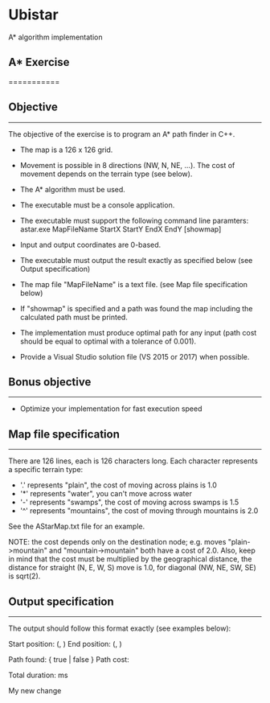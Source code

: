 # Ubistar
A* algorithm implementation

## A* Exercise
===========

## Objective
---------

The objective of the exercise is to program an A* path finder in C++.

- The map is a 126 x 126 grid.
- Movement is possible in 8 directions (NW, N, NE, ...). The cost of movement depends on the terrain type (see below).
- The A* algorithm must be used.
- The executable must be a console application.
- The executable must support the following command line paramters:
  astar.exe MapFileName StartX StartY EndX EndY [showmap]
- Input and output coordinates are 0-based.
- The executable must output the result exactly as specified below (see Output specification)
- The map file "MapFileName" is a text file. (see Map file specification below)
- If "showmap" is specified and a path was found the map including the 
  calculated path must be printed.
- The implementation must produce optimal path for any input (path cost should be
  equal to optimal with a tolerance of 0.001).

- Provide a Visual Studio solution file (VS 2015 or 2017) when possible.


## Bonus objective
---------------
- Optimize your implementation for fast execution speed


## Map file specification
----------------------
There are 126 lines, each is 126 characters long.
Each character represents a specific terrain type:
- '.' represents "plain", the cost of moving across plains is 1.0
- '*' represents "water", you can't move across water
- '-' represents "swamps", the cost of moving across swamps is 1.5
- '^' represents "mountains", the cost of moving through mountains is 2.0

See the AStarMap.txt file for an example.

NOTE: the cost depends only on the destination node;
e.g. moves "plain->mountain" and "mountain->mountain" both have a cost of 2.0.
Also, keep in mind that the cost must be multiplied by the geographical distance, the distance
for straight (N, E, W, S) move is 1.0, for diagonal (NW, NE, SW, SE) is sqrt(2).


## Output specification
--------------------

The output should follow this format exactly (see examples below):

Start position: (<StartX>, <StartY>)
End position:   (<EndX>, <EndY>)

Path found:     { true | false }
Path cost:      <path cost>

Total duration: <run duration> ms

My new change
